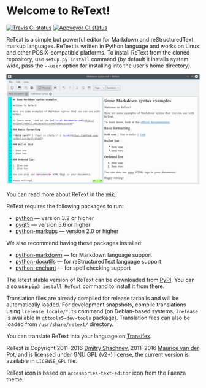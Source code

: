 Welcome to ReText!
==================

[![Travis CI status][Travis SVG]][Travis]
[![Appveyor CI status][Appveyor SVG]][Appveyor]

ReText is a simple but powerful editor for Markdown and reStructuredText markup
languages. ReText is written in Python language and works on Linux and other
POSIX-compatible platforms. To install ReText from the cloned repository, use
`setup.py install` command (by default it installs system wide, pass the
`--user` option for installing into the user’s home directory).

![ReText on Plasma 5 desktop](data/retext-kde5.png)

You can read more about ReText in the [wiki].

ReText requires the following packages to run:

* [python](https://www.python.org/) — version 3.2 or higher
* [pyqt5](https://riverbankcomputing.com/software/pyqt/intro) — version 5.6 or
  higher
* [python-markups](https://pypi.org/project/Markups/) — version 2.0 or higher

We also recommend having these packages installed:

* [python-markdown](https://pypi.org/project/Markdown/) — for Markdown
  language support
* [python-docutils](https://pypi.org/project/docutils/) — for reStructuredText
  language support
* [python-enchant](https://pypi.org/project/pyenchant/) — for spell checking
  support

The latest stable version of ReText can be downloaded from [PyPI]. You can
also use `pip3 install ReText` command to install it from there.

Translation files are already compiled for release tarballs and will be
automatically loaded. For development snapshots, compile translations using
`lrelease locale/*.ts` command (on Debian-based systems, `lrelease` is
available in `qttools5-dev-tools` package). Translation files can also be
loaded from `/usr/share/retext/` directory.

You can translate ReText into your language on [Transifex].

ReText is Copyright 2011–2016 [Dmitry Shachnev](https://mitya57.me),
2011–2016 [Maurice van der Pot](mailto:griffon26@kfk4ever.com), and is
licensed under GNU GPL (v2+) license, the current version is available in
`LICENSE_GPL` file.

ReText icon is based on `accessories-text-editor` icon from the Faenza theme.

[wiki]: https://github.com/retext-project/retext/wiki
[PyPI]: https://pypi.org/project/ReText/
[Transifex]: https://www.transifex.com/mitya57/ReText/
[Travis]: https://travis-ci.org/retext-project/retext
[Travis SVG]: https://api.travis-ci.org/retext-project/retext.svg?branch=master
[Appveyor]: https://ci.appveyor.com/project/mitya57/retext
[Appveyor SVG]: https://ci.appveyor.com/api/projects/status/github/retext-project/retext?branch=master&svg=true
